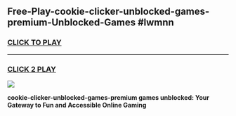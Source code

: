 
## Free-Play-cookie-clicker-unblocked-games-premium-Unblocked-Games #lwmnn
<h3>
<a href="https://news.freeplayer.one?title=cookie-clicker-unblocked-games-premium&ref=8M">CLICK TO PLAY</a></h3>
<hr>

<h3>
<a href="https://news.freeplayer.one?title=cookie-clicker-unblocked-games-premium&ref=8M">CLICK 2 PLAY</a>
  
</h3>

<a href="https://news.freeplayer.one?title=cookie-clicker-unblocked-games-premium&ref=8M"><img src="https://clearcache.store/games.png"></a>


**cookie-clicker-unblocked-games-premium games unblocked: Your Gateway to Fun and Accessible Online Gaming**
